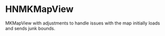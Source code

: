 HNMKMapView
===========

MKMapView with adjustments to handle issues with the map initially loads and sends junk bounds.
